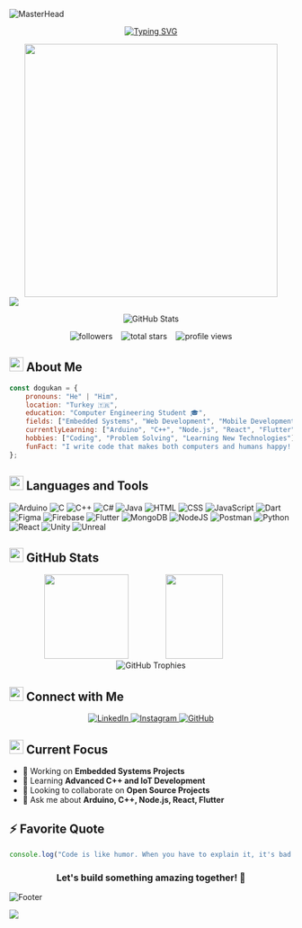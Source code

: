 ![MasterHead](https://capsule-render.vercel.app/api?type=waving&color=0:0066ff,100:00ffff&height=300&section=header&text=Doğukan%20POYRAZ&fontSize=90&animation=fadeIn&fontAlignY=38&desc=Computer%20Engineering%20Student%20|%20Developer&descAlignY=51&descAlign=62&fontColor=fff)

<div align="center">

[![Typing SVG](https://readme-typing-svg.herokuapp.com?font=Fira+Code&weight=500&size=25&pause=1000&color=0066ff&background=FFFFFF00&center=true&vCenter=true&width=435&lines=A+Passionate+Programmer;Embedded+Systems+Developer;Full+Stack+Developer;Always+learning+new+things)](https://git.io/typing-svg)

</div>

<div align="center">
  <img src="https://user-images.githubusercontent.com/74038190/229223263-cf2e4b07-2615-4f87-9c38-e37600f8381a.gif" width="450">
</div>

<img src="https://user-images.githubusercontent.com/73097560/115834477-dbab4500-a447-11eb-908a-139a6edaec5c.gif">

<p align="center">
  <a href="https://github.com/dogukanpoyraz" style="text-decoration: none;">
    <div align="center">
      <img src="https://github-stats-alpha.vercel.app/api?username=dogukanpoyraz&cc=0D1117&tc=fff&ic=0066ff&bc=0D1117" alt="GitHub Stats">
    </div>
  </a>
</p>

<p align="center">
  <a href="https://github.com/dogukanpoyraz?tab=followers" style="text-decoration: none;">
    <img src="https://custom-icon-badges.demolab.com/github/followers/dogukanpoyraz?color=0066ff&labelColor=0D1117&style=for-the-badge&logo=person-add&label=Followers&logoColor=white" alt="followers"/>
  </a>
  &nbsp;&nbsp;
  <a href="https://github.com/dogukanpoyraz?tab=repositories" style="text-decoration: none;">
    <img src="https://custom-icon-badges.demolab.com/github/stars/dogukanpoyraz?color=0066ff&labelColor=0D1117&style=for-the-badge&logo=star&label=Total%20Stars&logoColor=white" alt="total stars"/>
  </a>
  &nbsp;&nbsp;
  <a href="#" style="text-decoration: none;">
    <img src="https://komarev.com/ghpvc/?username=dogukanpoyraz&style=for-the-badge&color=0066ff&labelColor=0D1117&label=Profile%20Views" alt="profile views"/>
  </a>
</p>

## <img src="https://media2.giphy.com/media/QssGEmpkyEOhBCb7e1/giphy.gif?cid=ecf05e47a0n3gi1bfqntqmob8g9aid1oyj2wr3ds3mg700bl&rid=giphy.gif" width ="25"> About Me

```javascript
const dogukan = {
    pronouns: "He" | "Him",
    location: "Turkey 🇹🇷",
    education: "Computer Engineering Student 🎓",
    fields: ["Embedded Systems", "Web Development", "Mobile Development"],
    currentlyLearning: ["Arduino", "C++", "Node.js", "React", "Flutter"],
    hobbies: ["Coding", "Problem Solving", "Learning New Technologies"],
    funFact: "I write code that makes both computers and humans happy! 💻"
};
```

## <img src="https://media.giphy.com/media/jSKBmKkvo2dPQQtsR1/giphy.gif" width="25"> Languages and Tools  

![Arduino](https://img.shields.io/badge/Arduino-00979D?style=for-the-badge&logo=Arduino&logoColor=white)
![C](https://img.shields.io/badge/C-00599C?style=for-the-badge&logo=c&logoColor=white)
![C++](https://img.shields.io/badge/C++-00599C?style=for-the-badge&logo=c%2B%2B&logoColor=white)
![C#](https://img.shields.io/badge/C%23-239120?style=for-the-badge&logo=c-sharp&logoColor=white)
![Java](https://img.shields.io/badge/Java-007396?style=for-the-badge&logo=java&logoColor=white)
![HTML](https://img.shields.io/badge/HTML5-E34F26?style=for-the-badge&logo=html5&logoColor=white)
![CSS](https://img.shields.io/badge/CSS3-1572B6?style=for-the-badge&logo=css3&logoColor=white)
![JavaScript](https://img.shields.io/badge/JavaScript-F7DF1E?style=for-the-badge&logo=javascript&logoColor=black)
![Dart](https://img.shields.io/badge/Dart-0175C2?style=for-the-badge&logo=dart&logoColor=white)
![Figma](https://img.shields.io/badge/Figma-F24E1E?style=for-the-badge&logo=figma&logoColor=white)
![Firebase](https://img.shields.io/badge/Firebase-039BE5?style=for-the-badge&logo=Firebase&logoColor=white)
![Flutter](https://img.shields.io/badge/Flutter-02569B?style=for-the-badge&logo=flutter&logoColor=white)
![MongoDB](https://img.shields.io/badge/MongoDB-4EA94B?style=for-the-badge&logo=mongodb&logoColor=white)
![NodeJS](https://img.shields.io/badge/Node.js-339933?style=for-the-badge&logo=nodedotjs&logoColor=white)
![Postman](https://img.shields.io/badge/Postman-FF6C37?style=for-the-badge&logo=postman&logoColor=white)
![Python](https://img.shields.io/badge/Python-3776AB?style=for-the-badge&logo=python&logoColor=white)
![React](https://img.shields.io/badge/React-20232A?style=for-the-badge&logo=react&logoColor=61DAFB)
![Unity](https://img.shields.io/badge/Unity-100000?style=for-the-badge&logo=unity&logoColor=white)
![Unreal](https://img.shields.io/badge/Unreal_Engine-313131?style=for-the-badge&logo=unreal-engine&logoColor=white)

## <img src="https://media.giphy.com/media/iY8CRBdQXODJSCERIr/giphy.gif" width="25"> GitHub Stats

<div align="center">
  <img height="150em" src="https://awesome-github-stats.azurewebsites.net/user-stats/dogukanpoyraz?cardType=github&theme=dark&titleColor=00ffff&text=0066ff&icon=0066ff&ring=00ffff&bgColor=0D1117&hide_border=true&show_icons=true"/>
  <img height="150em" width="45%" src="https://github-profile-summary-cards.vercel.app/api/cards/profile-details?username=dogukanpoyraz&theme=transparent&bg_color=0D1117&title_color=00ffff&text_color=0066ff&hide_border=true"/>
</div>

<div align="center">
   <img src="https://github-profile-trophy.vercel.app/?username=dogukanpoyraz&theme=algolia&no-frame=true&no-bg=true&margin-w=4&row=1&column=8" alt="GitHub Trophies" />
 </div>

## <img src="https://media.giphy.com/media/LnQjpWaON8nhr21vNW/giphy.gif" width="25"> Connect with Me

<p align="center">
  <a href="https://linkedin.com/in/dogukanpoyraz">
    <img src="https://img.shields.io/badge/LinkedIn-0077B5?style=for-the-badge&logo=linkedin&logoColor=white" alt="LinkedIn"/>
  </a>
  <a href="https://instagram.com/dogukan_pyrz">
    <img src="https://img.shields.io/badge/Instagram-E4405F?style=for-the-badge&logo=instagram&logoColor=white" alt="Instagram"/>
  </a>
  <a href="https://github.com/dogukanpoyraz">
    <img src="https://img.shields.io/badge/GitHub-100000?style=for-the-badge&logo=github&logoColor=white" alt="GitHub"/>
  </a>
</p>

## <img src="https://media.giphy.com/media/WUlplcMpOCEmTGBtBW/giphy.gif" width="25"> Current Focus

- 🔭 Working on **Embedded Systems Projects**
- 🌱 Learning **Advanced C++ and IoT Development**
- 👯 Looking to collaborate on **Open Source Projects**
- 💬 Ask me about **Arduino, C++, Node.js, React, Flutter**

## ⚡ Favorite Quote

<div align="center">

```javascript
console.log("Code is like humor. When you have to explain it, it's bad.");
```

### Let's build something amazing together! 🚀

</div>

![Footer](https://capsule-render.vercel.app/api?type=waving&color=0:0066ff,100:00ffff&height=100&section=footer)

<img src="https://user-images.githubusercontent.com/73097560/115834477-dbab4500-a447-11eb-908a-139a6edaec5c.gif">

